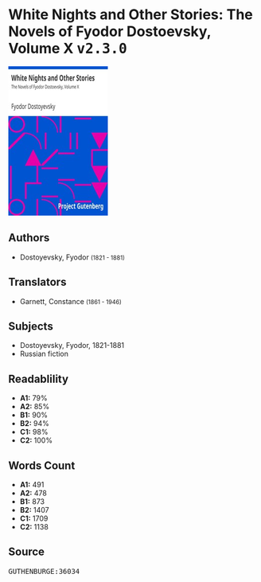 # White Nights and Other Stories: The Novels of Fyodor Dostoevsky, Volume X <kbd>v2.3.0</kbd>

![](./cover.medium.jpg "")

## Authors


 - Dostoyevsky, Fyodor <small>(1821 - 1881)</small>

## Translators


 - Garnett, Constance <small>(1861 - 1946)</small>

## Subjects


 - Dostoyevsky, Fyodor, 1821-1881
 - Russian fiction

## Readablility


 - **A1:** 79%
 - **A2:** 85%
 - **B1:** 90%
 - **B2:** 94%
 - **C1:** 98%
 - **C2:** 100%

## Words Count


 - **A1:** 491
 - **A2:** 478
 - **B1:** 873
 - **B2:** 1407
 - **C1:** 1709
 - **C2:** 1138

## Source


<kbd>GUTHENBURGE:36034</kbd>
